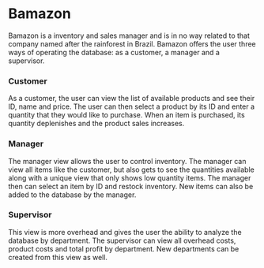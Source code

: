 # Bamazon 
Bamazon is a inventory and sales manager and is in no way related to that company named after the rainforest in Brazil. Bamazon offers the user three ways of operating the database: as a customer, a manager and a supervisor.

### Customer
As a customer, the user can view the list of available products and see their ID, name and price. The user can then select a product by its ID and enter a quantity that they would like to purchase. When an item is purchased, its quantity deplenishes and the product sales increases.

### Manager
The manager view allows the user to control inventory. The manager can view all items like the customer, but also gets to see the quantities available along with a unique view that only shows low quantity items. The manager then can select an item by ID and restock inventory. New items can also be added to the database by the manager.

### Supervisor
This view is more overhead and gives the user the ability to analyze the database by department. The supervisor can view all overhead costs, product costs and total profit by department. New departments can be created from this view as well.